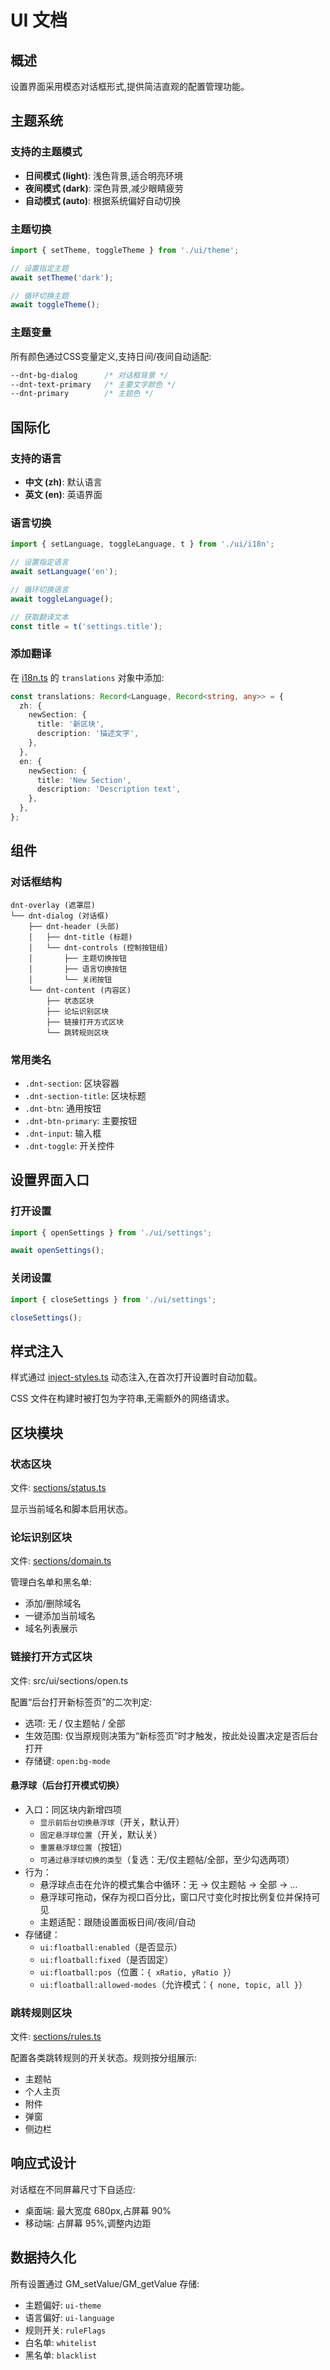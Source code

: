 # UI 文档

## 概述

设置界面采用模态对话框形式,提供简洁直观的配置管理功能。

## 主题系统

### 支持的主题模式

- **日间模式 (light)**: 浅色背景,适合明亮环境
- **夜间模式 (dark)**: 深色背景,减少眼睛疲劳
- **自动模式 (auto)**: 根据系统偏好自动切换

### 主题切换

```typescript
import { setTheme, toggleTheme } from './ui/theme';

// 设置指定主题
await setTheme('dark');

// 循环切换主题
await toggleTheme();
```

### 主题变量

所有颜色通过CSS变量定义,支持日间/夜间自动适配:

```css
--dnt-bg-dialog      /* 对话框背景 */
--dnt-text-primary   /* 主要文字颜色 */
--dnt-primary        /* 主题色 */
```

## 国际化

### 支持的语言

- **中文 (zh)**: 默认语言
- **英文 (en)**: 英语界面

### 语言切换

```typescript
import { setLanguage, toggleLanguage, t } from './ui/i18n';

// 设置指定语言
await setLanguage('en');

// 循环切换语言
await toggleLanguage();

// 获取翻译文本
const title = t('settings.title');
```

### 添加翻译

在 [i18n.ts](../src/ui/i18n.ts) 的 `translations` 对象中添加:

```typescript
const translations: Record<Language, Record<string, any>> = {
  zh: {
    newSection: {
      title: '新区块',
      description: '描述文字',
    },
  },
  en: {
    newSection: {
      title: 'New Section',
      description: 'Description text',
    },
  },
};
```

## 组件

### 对话框结构

```
dnt-overlay (遮罩层)
└── dnt-dialog (对话框)
    ├── dnt-header (头部)
    │   ├── dnt-title (标题)
    │   └── dnt-controls (控制按钮组)
    │       ├── 主题切换按钮
    │       ├── 语言切换按钮
    │       └── 关闭按钮
    └── dnt-content (内容区)
        ├── 状态区块
        ├── 论坛识别区块
        ├── 链接打开方式区块
        └── 跳转规则区块
```

### 常用类名

- `.dnt-section`: 区块容器
- `.dnt-section-title`: 区块标题
- `.dnt-btn`: 通用按钮
- `.dnt-btn-primary`: 主要按钮
- `.dnt-input`: 输入框
- `.dnt-toggle`: 开关控件

## 设置界面入口

### 打开设置

```typescript
import { openSettings } from './ui/settings';

await openSettings();
```

### 关闭设置

```typescript
import { closeSettings } from './ui/settings';

closeSettings();
```

## 样式注入

样式通过 [inject-styles.ts](../src/ui/inject-styles.ts) 动态注入,在首次打开设置时自动加载。

CSS 文件在构建时被打包为字符串,无需额外的网络请求。

## 区块模块

### 状态区块

文件: [sections/status.ts](../src/ui/sections/status.ts)

显示当前域名和脚本启用状态。

### 论坛识别区块

文件: [sections/domain.ts](../src/ui/sections/domain.ts)

管理白名单和黑名单:
- 添加/删除域名
- 一键添加当前域名
- 域名列表展示

### 链接打开方式区块

文件: src/ui/sections/open.ts

配置“后台打开新标签页”的二次判定:
- 选项: 无 / 仅主题帖 / 全部
- 生效范围: 仅当原规则决策为“新标签页”时才触发，按此处设置决定是否后台打开
- 存储键: `open:bg-mode`

#### 悬浮球（后台打开模式切换）

- 入口：同区块内新增四项
  - `显示前后台切换悬浮球`（开关，默认开）
  - `固定悬浮球位置`（开关，默认关）
  - `重置悬浮球位置`（按钮）
  - `可通过悬浮球切换的类型`（复选：无/仅主题帖/全部，至少勾选两项）
- 行为：
  - 悬浮球点击在允许的模式集合中循环：无 → 仅主题帖 → 全部 → …
  - 悬浮球可拖动，保存为视口百分比，窗口尺寸变化时按比例复位并保持可见
  - 主题适配：跟随设置面板日间/夜间/自动
- 存储键：
  - `ui:floatball:enabled`（是否显示）
  - `ui:floatball:fixed`（是否固定）
  - `ui:floatball:pos`（位置：`{ xRatio, yRatio }`）
  - `ui:floatball:allowed-modes`（允许模式：`{ none, topic, all }`）

### 跳转规则区块

文件: [sections/rules.ts](../src/ui/sections/rules.ts)

配置各类跳转规则的开关状态。规则按分组展示:
- 主题帖
- 个人主页
- 附件
- 弹窗
- 侧边栏

## 响应式设计

对话框在不同屏幕尺寸下自适应:

- 桌面端: 最大宽度 680px,占屏幕 90%
- 移动端: 占屏幕 95%,调整内边距

## 数据持久化

所有设置通过 GM_setValue/GM_getValue 存储:

- 主题偏好: `ui-theme`
- 语言偏好: `ui-language`
- 规则开关: `ruleFlags`
- 白名单: `whitelist`
- 黑名单: `blacklist`

